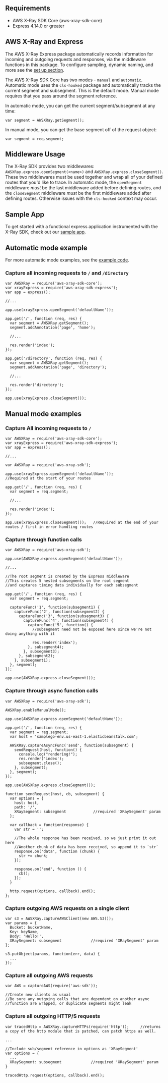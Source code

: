 
## Requirements

* AWS X-Ray SDK Core (aws-xray-sdk-core)
* Express 4.14.0 or greater

## AWS X-Ray and Express

The AWS X-Ray Express package automatically records information for incoming and outgoing
requests and responses, via the middleware functions in this package. To configure sampling, 
dynamic naming, and more see the [set up section](https://github.com/aws/aws-xray-sdk-node/tree/master/packages/core#setup).

The AWS X-Ray SDK Core has two modes - `manual` and `automatic`.
Automatic mode uses the `cls-hooked` package and automatically
tracks the current segment and subsegment. This is the default mode.
Manual mode requires that you pass around the segment reference.

In automatic mode, you can get the current segment/subsegment at any time:

    var segment = AWSXRay.getSegment();

In manual mode, you can get the base segment off of the request object:

    var segment = req.segment;

## Middleware Usage

The X-Ray SDK provides two middlewares: `AWSXRay.express.openSegment(<name>)`
and `AWSXRay.express.closeSegment()`. These two middlewares must be used together 
and wrap all of your defined routes that you'd like to trace. 
In automatic mode, the `openSegment` middleware *must* be the last middleware added
before defining routes, and the `closeSegment` middleware *must* be the 
first middleware added after defining routes. Otherwise issues with the `cls-hooked`
context may occur.

## Sample App

To get started with a functional express application instrumented with the X-Ray SDK, check out our [sample app](https://github.com/aws-samples/aws-xray-sdk-node-sample).

## Automatic mode example
For more automatic mode examples, see the [example code](https://github.com/aws/aws-xray-sdk-node/tree/master/packages/core#example-code).

### Capture all incoming requests to `/` and `/directory`

    var AWSXRay = require('aws-xray-sdk-core');
    var xrayExpress = require('aws-xray-sdk-express');
    var app = express();

    //...

    app.use(xrayExpress.openSegment('defaultName'));

    app.get('/', function (req, res) {
      var segment = AWSXRay.getSegment();
      segment.addAnnotation('page', 'home');

      //...

      res.render('index');
    });

    app.get('/directory', function (req, res) {
      var segment = AWSXRay.getSegment();
      segment.addAnnotation('page', 'directory');

      //...

      res.render('directory');
    });

    app.use(xrayExpress.closeSegment());

## Manual mode examples

### Capture All incoming requests to `/`

    var AWSXRay = require('aws-xray-sdk-core');
    var xrayExpress = require('aws-xray-sdk-express');
    var app = express();

    //...

    var AWSXRay = require('aws-xray-sdk');

    app.use(xrayExpress.openSegment('defaultName'));               //Required at the start of your routes

    app.get('/', function (req, res) {
      var segment = req.segment;

      //...

      res.render('index');
    });

    app.use(xrayExpress.closeSegment());   //Required at the end of your routes / first in error handling routes

### Capture through function calls

    var AWSXRay = require('aws-xray-sdk');

    app.use(AWSXRay.express.openSegment('defaultName'));

    //...

    //The root segment is created by the Express middleware
    //This creates 5 nested subsegments on the root segment
    //and captures timing data individually for each subsegment

    app.get('/', function (req, res) {
      var segment = req.segment;

      captureFunc('1', function(subsegment1) {
        captureFunc('2', function(subsegment2) {
          captureFunc('3', function(subsegment3) {
            captureFunc('4', function(subsegment4) {
              captureFunc('5', function() {
                //subsegment need not be exposed here since we're not doing anything with it

                res.render('index');
              }, subsegment4);
            }, subsegment3);
          }, subsegment2);
        }, subsegment1);
      }, segment);
    });

    app.use(AWSXRay.express.closeSegment());

### Capture through async function calls

    var AWSXRay = require('aws-xray-sdk');

    AWSXRay.enableManualMode();

    app.use(AWSXRay.express.openSegment('defaultName'));

    app.get('/', function (req, res) {
      var segment = req.segment;
      var host = 'samplego-env.us-east-1.elasticbeanstalk.com';

      AWSXRay.captureAsyncFunc('send', function(subsegment) {
        sendRequest(host, function() {
          console.log("rendering!");
          res.render('index');
          subsegment.close();
        }, subsegment);
      }, segment);
    });

    app.use(AWSXRay.express.closeSegment());

    function sendRequest(host, cb, subsegment) {
      var options = {
        host: host,
        path: '/',
        XRaySegment: subsegment            //required 'XRaySegment' param
      };

      var callback = function(response) {
        var str = '';

        //The whole response has been received, so we just print it out here
        //Another chunk of data has been received, so append it to `str`
        response.on('data', function (chunk) {
          str += chunk;
        });

        response.on('end', function () {
          cb();
        });
      }

      http.request(options, callback).end();
    };

### Capture outgoing AWS requests on a single client

    var s3 = AWSXRay.captureAWSClient(new AWS.S3());
    var params = {
      Bucket: bucketName,
      Key: keyName,
      Body: 'Hello!',
      XRaySegment: subsegment             //required 'XRaySegment' param
    };

    s3.putObject(params, function(err, data) {
      ...
    });

### Capture all outgoing AWS requests

    var AWS = captureAWS(require('aws-sdk'));

    //Create new clients as usual
    //Be sure any outgoing calls that are dependent on another async
    //function are wrapped, or duplicate segments might leak

### Capture all outgoing HTTP/S requests

    var tracedHttp = AWSXRay.captureHTTPs(require('http'));     //returns a copy of the http module that is patched, can patch https as well.

    ...

    //Include sub/segment reference in options as 'XRaySegment'
    var options = {
      ...
      XRaySegment: subsegment             //required 'XRaySegment' param
    }

    tracedHttp.request(options, callback).end();
